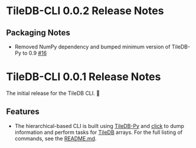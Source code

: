 # TileDB-CLI 0.0.2 Release Notes

## Packaging Notes
* Removed NumPy dependency and bumped minimum version of TileDB-Py to 0.9 [#16](https://github.com/TileDB-Inc/TileDB-CLI/pull/16)

# TileDB-CLI 0.0.1 Release Notes

The initial release for the TileDB CLI. 🥳

## Features
* The hierarchical-based CLI is built using [TileDB-Py](https://github.com/TileDB-Inc/TileDB-Py) and [click](https://click.palletsprojects.com/en/8.0.x/) to dump information and perform tasks for [TileDB](https://github.com/TileDB-Inc/TileDB) arrays. For the full listing of commands, see the [README.md](README.md).
